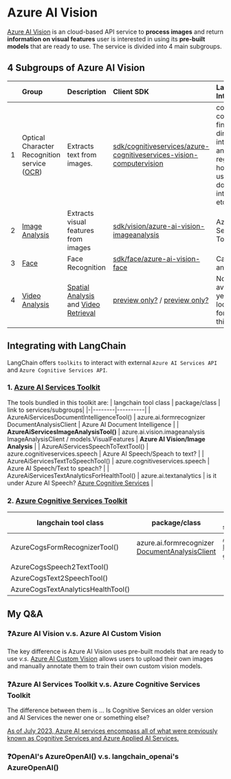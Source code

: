 # Azure AI Vision
[Azure AI Vision](https://learn.microsoft.com/en-us/azure/ai-services/computer-vision/) is an cloud-based API service to **process images** and return **information on visual features** user is interested in using its **pre-built models** that are ready to use. The service is divided into 4 main subgroups.

## 4 Subgroups of Azure AI Vision
|   | Group  | Description | Client SDK | LangChain Integration |
|:-:|:--------|:------------|:---|:-----|
| 1 | Optical Character Recognition service ([OCR](https://learn.microsoft.com/en-us/azure/ai-services/computer-vision/overview-ocr))  | Extracts text from images. | [sdk/cognitiveservices/azure-cognitiveservices-vision-computervision](https://github.com/Azure/azure-sdk-for-python/tree/main/sdk/cognitiveservices/azure-cognitiveservices-vision-computervision) | confusing... couldnt find like direct integration, and blury regarding how ocr is used in ai document intelligence etc... |
| 2 | [Image Analysis](https://learn.microsoft.com/en-us/azure/ai-services/computer-vision/overview-image-analysis?tabs=4-0) | Extracts visual features from images | [sdk/vision/azure-ai-vision-imageanalysis](https://github.com/Azure/azure-sdk-for-python/tree/azure-ai-vision-imageanalysis_1.0.0b3/sdk/vision/azure-ai-vision-imageanalysis)  | Azure AI Service Toolkit |
| 3 | [Face](https://learn.microsoft.com/en-us/azure/ai-services/computer-vision/overview-identity) | Face Recognition | [sdk/face/azure-ai-vision-face](https://github.com/Azure/azure-sdk-for-python/tree/azure-ai-vision-imageanalysis_1.0.0b3/sdk/face/azure-ai-vision-face) |  Can't find anything... |
| 4 | [Video Analysis](https://learn.microsoft.com/en-us/azure/ai-services/computer-vision/intro-to-spatial-analysis-public-preview?tabs=sa) | [Spatial Analysis](https://learn.microsoft.com/en-us/azure/ai-services/computer-vision/intro-to-spatial-analysis-public-preview?tabs=sa#spatial-analysis) and [Video Retrieval](https://learn.microsoft.com/en-us/azure/ai-services/computer-vision/intro-to-spatial-analysis-public-preview?tabs=sa#video-retrieval) | [preview only?](https://learn.microsoft.com/en-us/azure/ai-services/computer-vision/spatial-analysis-container?tabs=azure-stack-edge) / [preview only?](https://learn.microsoft.com/en-us/azure/ai-services/computer-vision/how-to/video-retrieval) | Not available yet? I was looking forward to this |


## Integrating with LangChain
LangChain offers `toolkits` to interact with external `Azure AI Services API` and `Azure Cognitive Services API`. 


### 1. [Azure AI Services Toolkit](https://python.langchain.com/v0.2/docs/integrations/tools/azure_ai_services/)
The tools bundled in this toolkit are:
| langchain tool class | package/class | link to services/subgroups|
|-|--------|----------|
| AzureAiServicesDocumentIntelligenceTool() | azure.ai.formrecognizer DocumentAnalysisClient  | Azure AI Document Intelligence |
| **AzureAiServicesImageAnalysisTool()** |  azure.ai.vision.imageanalysis ImageAnalysisClient / models.VisualFeatures | **Azure AI Vision/Image Analysis** |
| AzureAiServicesSpeechToTextTool() |  azure.cognitiveservices.speech | Azure AI Speech/Speach to text? |
| AzureAiServicesTextToSpeechTool() |  azure.cognitiveservices.speech | Azure AI Speech/Text to speach? | 
| AzureAiServicesTextAnalyticsForHealthTool() | azure.ai.textanalytics | is it under Azure AI Speech? [Azure Cognitive Services](https://github.com/Azure/azure-sdk-for-net/blob/main/sdk/textanalytics/Azure.AI.TextAnalytics/README.md) |

### 2. [Azure Cognitive Services Toolkit](https://python.langchain.com/v0.2/docs/integrations/tools/azure_cognitive_services/) 
| langchain tool class | package/class | link to services/subgroups|
|-|--------|----------|
| AzureCogsFormRecognizerTool() | azure.ai.formrecognizer [DocumentAnalysisClient](https://github.com/Azure/azure-sdk-for-python/blob/main/sdk/formrecognizer/azure-ai-formrecognizer/azure/ai/formrecognizer/_document_analysis_client.py)  | [Azure AI Document Intelligence](https://learn.microsoft.com/en-us/azure/ai-services/document-intelligence/?view=doc-intel-4.0.0) family group? |
| AzureCogsSpeech2TextTool() |  
| AzureCogsText2SpeechTool() |   
| AzureCogsTextAnalyticsHealthTool() |   



## My Q&A
### ❓Azure AI Vision v.s. Azure AI Custom Vision
The key difference is Azure AI Vision uses pre-built models that are ready to use _v.s._ [Azure AI Custom Vision]() allows users to upload their own images and manually annotate them to train their own custom vision models.

### ❓Azure AI Services Toolkit v.s. Azure Cognitive Services Toolkit
The difference between them is ...  Is Cognitive Services an older version and AI Services the newer one or something else?

[As of July 2023, Azure AI services encompass all of what were previously known as Cognitive Services and Azure Applied AI Services.](https://learn.microsoft.com/en-us/azure/ai-services/document-intelligence/overview?view=doc-intel-4.0.0)

### ❓OpenAI's AzureOpenAI() v.s. langchain_openai's AzureOpenAI()












